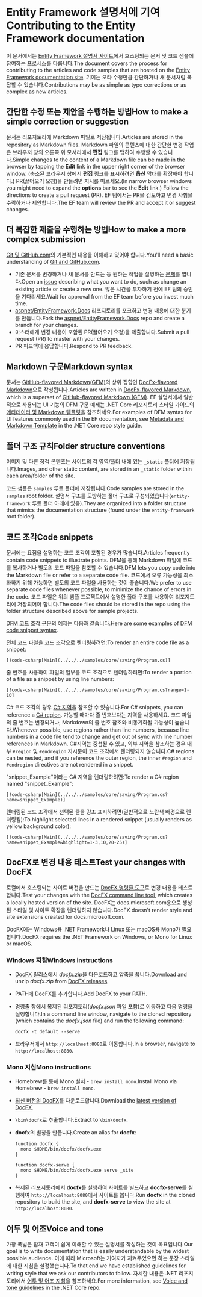 # <a name="contributing-to-the-entity-framework-documentation"></a><span data-ttu-id="62742-101">Entity Framework 설명서에 기여</span><span class="sxs-lookup"><span data-stu-id="62742-101">Contributing to the Entity Framework documentation</span></span>

<span data-ttu-id="62742-102">이 문서에서는 [Entity Framework 설명서 사이트](https://docs.microsoft.com/ef)에서 호스팅되는 문서 및 코드 샘플에 참여하는 프로세스를 다룹니다.</span><span class="sxs-lookup"><span data-stu-id="62742-102">The document covers the process for contributing to the articles and code samples that are hosted on the [Entity Framework documentation site](https://docs.microsoft.com/ef).</span></span> <span data-ttu-id="62742-103">기여는 오타 수정만큼 간단하거나 새 문서처럼 복잡할 수 있습니다.</span><span class="sxs-lookup"><span data-stu-id="62742-103">Contributions may be as simple as typo corrections or as complex as new articles.</span></span>

## <a name="how-to-make-a-simple-correction-or-suggestion"></a><span data-ttu-id="62742-104">간단한 수정 또는 제안을 수행하는 방법</span><span class="sxs-lookup"><span data-stu-id="62742-104">How to make a simple correction or suggestion</span></span>

<span data-ttu-id="62742-105">문서는 리포지토리에 Markdown 파일로 저장됩니다.</span><span class="sxs-lookup"><span data-stu-id="62742-105">Articles are stored in the repository as Markdown files.</span></span> <span data-ttu-id="62742-106">Markdown 파일의 콘텐츠에 대한 간단한 변경 작업은 브라우저 창의 오른쪽 위 모서리에서 **편집** 링크를 탭하여 수행할 수 있습니다.</span><span class="sxs-lookup"><span data-stu-id="62742-106">Simple changes to the content of a Markdown file can be made in the browser by tapping the **Edit** link in the upper right corner of the browser window.</span></span> <span data-ttu-id="62742-107">(축소된 브라우저 창에서 **편집** 링크를 표시하려면 **옵션** 막대를 확장해야 합니다.) PR(끌어오기 요청)을 만들려면 지시를 따르세요.</span><span class="sxs-lookup"><span data-stu-id="62742-107">(In narrow browser windows you might need to expand the **options** bar to see the **Edit** link.) Follow the directions to create a pull request (PR).</span></span> <span data-ttu-id="62742-108">EF 팀에서는 PR을 검토하고 변경 사항을 수락하거나 제안합니다.</span><span class="sxs-lookup"><span data-stu-id="62742-108">The EF team will review the PR and accept it or suggest changes.</span></span>

## <a name="how-to-make-a-more-complex-submission"></a><span data-ttu-id="62742-109">더 복잡한 제출을 수행하는 방법</span><span class="sxs-lookup"><span data-stu-id="62742-109">How to make a more complex submission</span></span>

<span data-ttu-id="62742-110">[Git 및 GitHub.com](https://guides.github.com/activities/hello-world/)의 기본적인 내용을 이해하고 있어야 합니다.</span><span class="sxs-lookup"><span data-stu-id="62742-110">You'll need a basic understanding of [Git and GitHub.com](https://guides.github.com/activities/hello-world/).</span></span>

* <span data-ttu-id="62742-111">기존 문서를 변경하거나 새 문서를 만드는 등 원하는 작업을 설명하는 [문제](https://github.com/aspnet/EntityFramework.Docs/issues/new)를 엽니다.</span><span class="sxs-lookup"><span data-stu-id="62742-111">Open an [issue](https://github.com/aspnet/EntityFramework.Docs/issues/new) describing what you want to do, such as change an existing article or create a new one.</span></span> <span data-ttu-id="62742-112">많은 시간을 투자하기 전에 EF 팀의 승인을 기다리세요.</span><span class="sxs-lookup"><span data-stu-id="62742-112">Wait for approval from the EF team before you invest much time.</span></span>
* <span data-ttu-id="62742-113">[aspnet/EntityFramework.Docs](https://github.com/aspnet/EntityFramework.Docs/) 리포지토리를 포크하고 변경 내용에 대한 분기를 만듭니다.</span><span class="sxs-lookup"><span data-stu-id="62742-113">Fork the [aspnet/EntityFramework.Docs](https://github.com/aspnet/EntityFramework.Docs/) repo and create a branch for your changes.</span></span>
* <span data-ttu-id="62742-114">마스터에게 변경 내용이 포함된 PR(끌어오기 요청)을 제출합니다.</span><span class="sxs-lookup"><span data-stu-id="62742-114">Submit a pull request (PR) to master with your changes.</span></span>
* <span data-ttu-id="62742-115">PR 피드백에 응답합니다.</span><span class="sxs-lookup"><span data-stu-id="62742-115">Respond to PR feedback.</span></span>

## <a name="markdown-syntax"></a><span data-ttu-id="62742-116">Markdown 구문</span><span class="sxs-lookup"><span data-stu-id="62742-116">Markdown syntax</span></span>

<span data-ttu-id="62742-117">문서는 [GitHub-flavored Markdown(GFM)](https://guides.github.com/features/mastering-markdown/)의 상위 집합인 [DocFx-flavored Markdown](http://dotnet.github.io/docfx/spec/docfx_flavored_markdown.html)으로 작성됩니다.</span><span class="sxs-lookup"><span data-stu-id="62742-117">Articles are written in [DocFx-flavored Markdown](http://dotnet.github.io/docfx/spec/docfx_flavored_markdown.html), which is a superset of [GitHub-flavored Markdown (GFM)](https://guides.github.com/features/mastering-markdown/).</span></span> <span data-ttu-id="62742-118">EF 설명서에서 일반적으로 사용되는 UI 기능의 DFM 구문 예제는 .NET Core 리포지토리 스타일 가이드의 [메타데이터 및 Markdown 템플릿](https://github.com/dotnet/docs/blob/master/styleguide/template.md)을 참조하세요.</span><span class="sxs-lookup"><span data-stu-id="62742-118">For examples of DFM syntax for UI features commonly used in the EF documentation, see [Metadata and Markdown Template](https://github.com/dotnet/docs/blob/master/styleguide/template.md) in the .NET Core repo style guide.</span></span> 

## <a name="folder-structure-conventions"></a><span data-ttu-id="62742-119">폴더 구조 규칙</span><span class="sxs-lookup"><span data-stu-id="62742-119">Folder structure conventions</span></span>

<span data-ttu-id="62742-120">이미지 및 다른 정적 콘텐츠는 사이트의 각 영역/폴더 내에 있는 `_static` 폴더에 저장됩니다.</span><span class="sxs-lookup"><span data-stu-id="62742-120">Images, and other static content, are stored in an `_static` folder within each area/folder of the site.</span></span>

<span data-ttu-id="62742-121">코드 샘플은 `samples` 루트 폴더에 저장됩니다.</span><span class="sxs-lookup"><span data-stu-id="62742-121">Code samples are stored in the `samples` root folder.</span></span> <span data-ttu-id="62742-122">설명서 구조를 모방하는 폴더 구조로 구성되었습니다(`entity-framework` 루트 폴더 아래에 있음).</span><span class="sxs-lookup"><span data-stu-id="62742-122">They are organized into a folder structure that mimics the documentation structure (found under the `entity-framework` root folder).</span></span>

## <a name="code-snippets"></a><span data-ttu-id="62742-123">코드 조각</span><span class="sxs-lookup"><span data-stu-id="62742-123">Code snippets</span></span>

<span data-ttu-id="62742-124">문서에는 요점을 설명하는 코드 조각이 포함된 경우가 많습니다.</span><span class="sxs-lookup"><span data-stu-id="62742-124">Articles frequently contain code snippets to illustrate points.</span></span> <span data-ttu-id="62742-125">DFM을 통해 Markdown 파일에 코드를 복사하거나 별도의 코드 파일을 참조할 수 있습니다.</span><span class="sxs-lookup"><span data-stu-id="62742-125">DFM lets you copy code into the Markdown file or refer to a separate code file.</span></span> <span data-ttu-id="62742-126">코드에서 오류 가능성을 최소화하기 위해 가능하면 별도의 코드 파일을 사용하는 것이 좋습니다.</span><span class="sxs-lookup"><span data-stu-id="62742-126">We prefer to use separate code files whenever possible, to minimize the chance of errors in the code.</span></span> <span data-ttu-id="62742-127">코드 파일은 위의 샘플 프로젝트에서 설명한 폴더 구조를 사용하여 리포지토리에 저장되어야 합니다.</span><span class="sxs-lookup"><span data-stu-id="62742-127">The code files should be stored in the repo using the folder structure described above for sample projects.</span></span>

<span data-ttu-id="62742-128">[DFM 코드 조각 구문](http://dotnet.github.io/docfx/spec/docfx_flavored_markdown.html#code-snippet)의 예제는 다음과 같습니다.</span><span class="sxs-lookup"><span data-stu-id="62742-128">Here are some examples of [DFM code snippet syntax](http://dotnet.github.io/docfx/spec/docfx_flavored_markdown.html#code-snippet).</span></span>

<span data-ttu-id="62742-129">전체 코드 파일을 코드 조각으로 렌더링하려면:</span><span class="sxs-lookup"><span data-stu-id="62742-129">To render an entire code file as a snippet:</span></span>

``` none
[!code-csharp[Main](../../../samples/core/saving/Program.cs)]
```

<span data-ttu-id="62742-130">줄 번호를 사용하여 파일의 일부를 코드 조각으로 렌더링하려면:</span><span class="sxs-lookup"><span data-stu-id="62742-130">To render a portion of a file as a snippet by using line numbers:</span></span>

``` none
[!code-csharp[Main](../../../samples/core/saving/Program.cs?range=1-10]
```

<span data-ttu-id="62742-131">C# 코드 조각의 경우 [C# 지역](https://msdn.microsoft.com/library/9a1ybwek.aspx)을 참조할 수 있습니다.</span><span class="sxs-lookup"><span data-stu-id="62742-131">For C# snippets, you can reference a [C# region](https://msdn.microsoft.com/library/9a1ybwek.aspx).</span></span> <span data-ttu-id="62742-132">가능할 때마다 줄 번호보다는 지역을 사용하세요. 코드 파일의 줄 번호는 변경되거나, Markdown의 줄 번호 참조와 비동기화될 가능성이 높습니다.</span><span class="sxs-lookup"><span data-stu-id="62742-132">Whenever possible, use regions rather than line numbers, because line numbers in a code file tend to change and get out of sync with line number references in Markdown.</span></span> <span data-ttu-id="62742-133">C#지역는 중첩될 수 있고, 외부 지역을 참조하는 경우 내부 `#region` 및 `#endregion` 지시문이 코드 조각에서 렌더링되지 않습니다.</span><span class="sxs-lookup"><span data-stu-id="62742-133">C# regions can be nested, and if you reference the outer region, the inner `#region` and `#endregion` directives are not rendered in a snippet.</span></span>

<span data-ttu-id="62742-134">"snippet_Example"이라는 C# 지역을 렌더링하려면:</span><span class="sxs-lookup"><span data-stu-id="62742-134">To render a C# region named "snippet_Example":</span></span>

``` none
[!code-csharp[Main](../../../samples/core/saving/Program.cs?name=snippet_Example)]
```

<span data-ttu-id="62742-135">렌더링된 코드 조각에서 선택된 줄을 강조 표시하려면(일반적으로 노란색 배경으로 렌더링됨):</span><span class="sxs-lookup"><span data-stu-id="62742-135">To highlight selected lines in a rendered snippet (usually renders as yellow background color):</span></span>

``` none
[!code-csharp[Main](../../../samples/core/saving/Program.cs?name=snippet_Example&highlight=1-3,10,20-25)]
```

## <a name="test-your-changes-with-docfx"></a><span data-ttu-id="62742-136">DocFX로 변경 내용 테스트</span><span class="sxs-lookup"><span data-stu-id="62742-136">Test your changes with DocFX</span></span>

<span data-ttu-id="62742-137">로컬에서 호스팅되는 사이트 버전을 만드는 [DocFX 명령줄 도구](https://dotnet.github.io/docfx/tutorial/docfx_getting_started.html#2-use-docfx-as-a-command-line-tool)로 변경 내용을 테스트합니다.</span><span class="sxs-lookup"><span data-stu-id="62742-137">Test your changes with the [DocFX command line tool](https://dotnet.github.io/docfx/tutorial/docfx_getting_started.html#2-use-docfx-as-a-command-line-tool), which creates a locally hosted version of the site.</span></span> <span data-ttu-id="62742-138">DocFX는 docs.microsoft.com용으로 생성된 스타일 및 사이트 확장을 렌더링하지 않습니다.</span><span class="sxs-lookup"><span data-stu-id="62742-138">DocFX doesn't render style and site extensions created for docs.microsoft.com.</span></span>

<span data-ttu-id="62742-139">DocFX에는 Windows용 .NET Framework나 Linux 또는 macOS용 Mono가 필요합니다.</span><span class="sxs-lookup"><span data-stu-id="62742-139">DocFX requires the .NET Framework on Windows, or Mono for Linux or macOS.</span></span>

### <a name="windows-instructions"></a><span data-ttu-id="62742-140">Windows 지침</span><span class="sxs-lookup"><span data-stu-id="62742-140">Windows instructions</span></span>

* <span data-ttu-id="62742-141">[DocFX 릴리스](https://github.com/dotnet/docfx/releases)에서 *docfx.zip*을 다운로드하고 압축을 풉니다.</span><span class="sxs-lookup"><span data-stu-id="62742-141">Download and unzip *docfx.zip* from [DocFX releases](https://github.com/dotnet/docfx/releases).</span></span>
* <span data-ttu-id="62742-142">PATH에 DocFX를 추가합니다.</span><span class="sxs-lookup"><span data-stu-id="62742-142">Add DocFX to your PATH.</span></span>
* <span data-ttu-id="62742-143">명령줄 창에서 복제된 리포지토리(*docfx.json* 파일 포함)로 이동하고 다음 명령을 실행합니다.</span><span class="sxs-lookup"><span data-stu-id="62742-143">In a command line window, navigate to the cloned repository (which contains the *docfx.json* file) and run the following command:</span></span>

   ``` console
   docfx -t default --serve
   ```

* <span data-ttu-id="62742-144">브라우저에서 `http://localhost:8080`로 이동합니다.</span><span class="sxs-lookup"><span data-stu-id="62742-144">In a browser, navigate to `http://localhost:8080`.</span></span>

### <a name="mono-instructions"></a><span data-ttu-id="62742-145">Mono 지침</span><span class="sxs-lookup"><span data-stu-id="62742-145">Mono instructions</span></span>

* <span data-ttu-id="62742-146">Homebrew를 통해 Mono 설치 - `brew install mono`.</span><span class="sxs-lookup"><span data-stu-id="62742-146">Install Mono via Homebrew - `brew install mono`.</span></span>
* <span data-ttu-id="62742-147">[최신 버전의 DocFX](https://github.com/dotnet/docfx/releases/tag/v2.7.2)를 다운로드합니다.</span><span class="sxs-lookup"><span data-stu-id="62742-147">Download the [latest version of DocFX](https://github.com/dotnet/docfx/releases/tag/v2.7.2).</span></span>
* <span data-ttu-id="62742-148">`\bin\docfx`로 추출합니다.</span><span class="sxs-lookup"><span data-stu-id="62742-148">Extract to `\bin\docfx`.</span></span>
* <span data-ttu-id="62742-149">**docfx**의 별칭을 만듭니다.</span><span class="sxs-lookup"><span data-stu-id="62742-149">Create an alias for **docfx**:</span></span>

  ``` console
  function docfx {
    mono $HOME/bin/docfx/docfx.exe
  }

  function docfx-serve {
    mono $HOME/bin/docfx/docfx.exe serve _site
  }
  ```

* <span data-ttu-id="62742-150">복제된 리포지토리에서 **docfx**를 실행하여 사이트를 빌드하고 **docfx-serve**를 실행하여 `http://localhost:8080`에서 사이트를 봅니다.</span><span class="sxs-lookup"><span data-stu-id="62742-150">Run **docfx** in the cloned repository to build the site, and **docfx-serve** to view the site at `http://localhost:8080`.</span></span>

## <a name="voice-and-tone"></a><span data-ttu-id="62742-151">어투 및 어조</span><span class="sxs-lookup"><span data-stu-id="62742-151">Voice and tone</span></span>

<span data-ttu-id="62742-152">가장 폭넓은 잠재 고객이 쉽게 이해할 수 있는 설명서를 작성하는 것이 목표입니다.</span><span class="sxs-lookup"><span data-stu-id="62742-152">Our goal is to write documentation that is easily understandable by the widest possible audience.</span></span> <span data-ttu-id="62742-153">이에 따라 Microsoft는 기여자가 지켜주었으면 하는 문장 스타일에 대한 지침을 설정했습니다.</span><span class="sxs-lookup"><span data-stu-id="62742-153">To that end we have established guidelines for writing style that we ask our contributors to follow.</span></span> <span data-ttu-id="62742-154">자세한 내용은 .NET 리포지토리에서 [어투 및 어조 지침](https://github.com/dotnet/docs/blob/master/styleguide/voice-tone.md)을 참조하세요.</span><span class="sxs-lookup"><span data-stu-id="62742-154">For more information, see [Voice and tone guidelines](https://github.com/dotnet/docs/blob/master/styleguide/voice-tone.md) in the .NET Core repo.</span></span>
